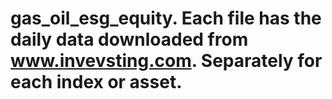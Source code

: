 # gas_oil_esg_equity. Each file has the daily data downloaded from www.invevsting.com. Separately for each index or asset.
